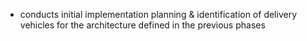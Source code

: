 - conducts initial implementation planning & identification of delivery vehicles for the architecture defined in the previous phases